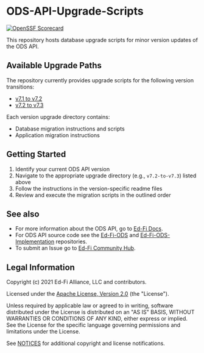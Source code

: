 # ODS-API-Upgrade-Scripts

[![OpenSSF Scorecard](https://api.securityscorecards.dev/projects/github.com/Ed-Fi-Alliance-OSS/ODS-API-Upgrade-Scripts/badge)](https://securityscorecards.dev/viewer/?uri=github.com/Ed-Fi-Alliance-OSS/ODS-API-Upgrade-Scripts)

This repository hosts database upgrade scripts for minor version updates of the ODS API.

## Available Upgrade Paths

The repository currently provides upgrade scripts for the following version transitions:

- [v7.1 to v7.2](./v7.1-to-v7.2/readme.md)
- [v7.2 to v7.3](./v7.2-to-v7.3/readme.md)

Each version upgrade directory contains:
- Database migration instructions and scripts
- Application migration instructions

## Getting Started

1. Identify your current ODS API version
2. Navigate to the appropriate upgrade directory (e.g., `v7.2-to-v7.3`) listed above
3. Follow the instructions in the version-specific readme files
4. Review and execute the migration scripts in the outlined order

## See also
* For more information about the ODS API, go to [Ed-Fi
  Docs](https://docs.ed-fi.org/).
* For ODS API source code see the
  [Ed-Fi-ODS](https://github.com/Ed-Fi-Alliance-OSS/Ed-Fi-ODS) and
  [Ed-Fi-ODS-Implementation](https://github.com/Ed-Fi-Alliance-OSS/Ed-Fi-ODS-Implementation) repositories.
* To submit an Issue go to [Ed-Fi Community Hub](https://success.ed-fi.org).

## Legal Information

Copyright (c) 2021 Ed-Fi Alliance, LLC and contributors.

Licensed under the [Apache License, Version 2.0](LICENSE) (the "License").

Unless required by applicable law or agreed to in writing, software distributed
under the License is distributed on an "AS IS" BASIS, WITHOUT WARRANTIES OR
CONDITIONS OF ANY KIND, either express or implied. See the License for the
specific language governing permissions and limitations under the License.

See [NOTICES](NOTICES.md) for additional copyright and license notifications.
